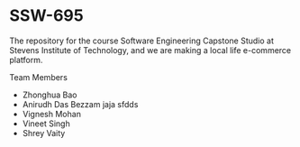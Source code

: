 # SSW-695

The repository for the course Software Engineering Capstone Studio at Stevens Institute of Technology,
and we are making a local life e-commerce platform.

Team Members

- Zhonghua Bao
- Anirudh Das Bezzam jaja sfdds
- Vignesh Mohan
- Vineet Singh
- Shrey Vaity
